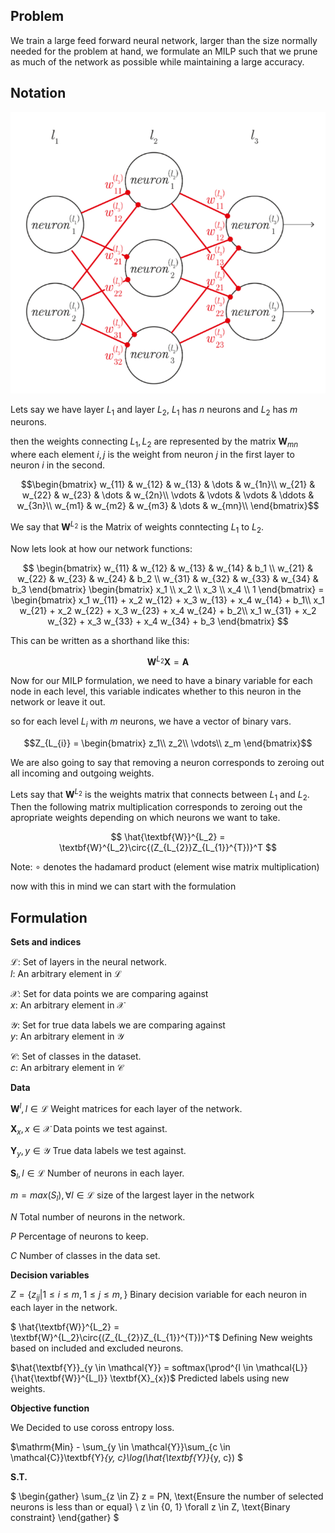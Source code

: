 ## **Problem**
We train a large feed forward neural network, larger than the size normally needed for the problem at hand, we formulate an MILP such that we prune as much of the network as possible while maintaining a large accuracy.

## **Notation**
![alt text](image.png)

Lets say we have layer $L_1$ and layer $L_2$, $L_1$ has $n$ neurons and $L_2$ has $m$ neurons.

then the weights connecting $L_1, L_2$ are represented by the matrix $\textbf{W}_{mn}$ where each element $i,j$ is the weight from neuron $j$ in the first layer to neuron $i$ in the second.


$$\begin{bmatrix}
w_{11} & w_{12} & w_{13} & \dots & w_{1n}\\
w_{21} & w_{22} & w_{23} & \dots & w_{2n}\\
\vdots & \vdots & \vdots & \ddots & w_{3n}\\
w_{m1} & w_{m2} & w_{m3} & \dots & w_{mn}\\
\end{bmatrix}$$

We say that $\textbf{W}^{L_2}$ is the Matrix of weights conntecting $L_1$ to $L_2$.

Now lets look at how our network functions:

$$
\begin{bmatrix}
w_{11} & w_{12} & w_{13} & w_{14} & b_1 \\
w_{21} & w_{22} & w_{23} & w_{24} & b_2 \\
w_{31} & w_{32} & w_{33} & w_{34} & b_3 
\end{bmatrix}
\begin{bmatrix}
x_1 \\ x_2 \\ x_3 \\ x_4 \\ 1
\end{bmatrix} = 
\begin{bmatrix}
x_1 w_{11} + x_2 w_{12} + x_3 w_{13} + x_4 w_{14} + b_1\\
x_1 w_{21} + x_2 w_{22} + x_3 w_{23} + x_4 w_{24} + b_2\\
x_1 w_{31} + x_2 w_{32} + x_3 w_{33} + x_4 w_{34} + b_3
\end{bmatrix} 
$$

This can be written as a shorthand like this:

$$\textbf{W}^{L_2} \textbf{X} = \textbf{A}$$

Now for our MILP formulation, we need to have a binary variable for each node in each level, this variable indicates whether to this neuron in the network or leave it out.

so for each level $L_{i}$ with $m$ neurons, we have a vector of binary vars.

$$Z_{L_{i}} =
\begin{bmatrix}
z_1\\
z_2\\
\vdots\\
z_m
\end{bmatrix}$$

We are also going to say that removing a neuron corresponds to zeroing out all incoming and outgoing weights.

Lets say that $\textbf{W}^{L_{2}}$ is the weights matrix that connects between $L_1$ and $L_2$.
Then the following matrix multiplication corresponds to zeroing out the apropriate weights depending on which neurons we want to take.

$$
\hat{\textbf{W}}^{L_2} = \textbf{W}^{L_2}\circ{(Z_{L_{2}}Z_{L_{1}}^{T})}^T
$$

Note: $\circ$ denotes the hadamard product (element wise matrix multiplication)

now with this in mind we can start with the formulation
## **Formulation**
**Sets and indices**

$\mathcal{L}$: Set of layers in the neural network. <br>
$l$: An arbitrary element in $\mathcal{L}$

$\mathcal{X}$: Set for data points we are comparing against <br> 
$x$: An arbitrary element in $\mathcal{X}$

$\mathcal{Y}$: Set for true data labels we are comparing against <br> 
$y$: An arbitrary element in $\mathcal{Y}$

$\mathcal{C}$: Set of classes in the dataset.<br> 
$c$: An arbitrary element in $\mathcal{C}$

**Data**

$\textbf{W}^l, l \in \mathcal{L}$ Weight matrices for each layer of the network.

$\textbf{X}_{x}, x \in \mathcal{X}$ Data points we test against.

$\textbf{Y}_{y}, y \in \mathcal{Y}$ True data labels we test against.

$\textbf{S}_{l}, l \in \mathcal{L}$ Number of neurons in each layer.

$m = max(S_l), \forall l \in \mathcal{L}$ size of the largest layer in the network

$N$ Total number of neurons in the network.

$P$ Percentage of neurons to keep.

$C$ Number of classes in the data set.

**Decision variables**

$Z = \{z_{ij}| 1 \le i \le m, 1 \le j \le m, \}$ Binary decision variable for each neuron in each layer in the network.


$
\hat{\textbf{W}}^{L_2} = \textbf{W}^{L_2}\circ{(Z_{L_{2}}Z_{L_{1}}^{T})}^T$ Defining New weights based on included and excluded neurons.


$\hat{\textbf{Y}}_{y \in \mathcal{Y}} = softmax(\prod^{l \in \mathcal{L}}{\hat{\textbf{W}}^{L_l}}  \textbf{X}_{x})$ Predicted labels using new weights.

**Objective function**

We Decided to use coross entropy loss.

$\mathrm{Min} - \sum_{y \in \mathcal{Y}}\sum_{c \in \mathcal{C}}\textbf{Y}_{y, c}\log(\hat{\textbf{Y}}_{y, c}) $

**S.T.**

$
\begin{gather}
\sum_{z \in Z} z = PN, \text{Ensure the number of selected neurons is less than or equal} \\
z \in \{0, 1\} \forall z \in Z, \text{Binary constraint}
\end{gather}
$
